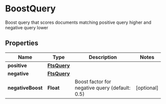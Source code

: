 

# BoostQuery

Boost query that scores documents matching positive query higher and negative query lower

## Properties

| Name | Type | Description | Notes |
|------------ | ------------- | ------------- | -------------|
|**positive** | [**FtsQuery**](FtsQuery.md) |  |  |
|**negative** | [**FtsQuery**](FtsQuery.md) |  |  |
|**negativeBoost** | **Float** | Boost factor for negative query (default: 0.5) |  [optional] |



